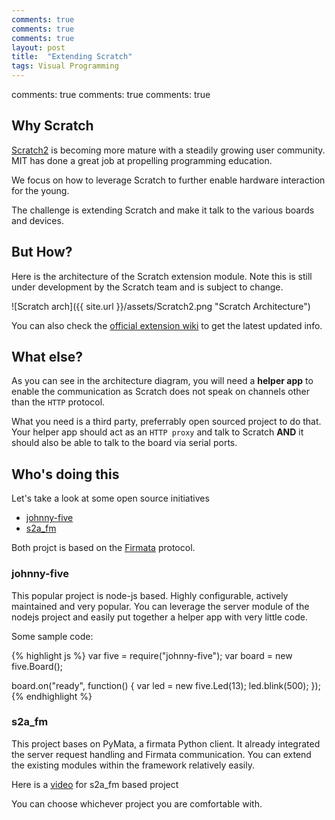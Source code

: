 ```yaml
---
comments: true
comments: true
comments: true
layout: post
title:  "Extending Scratch"
tags: Visual Programming
---
```

comments: true
comments: true
comments: true


## Why Scratch

[Scratch2](https://scratch.mit.edu/) is becoming more mature with a steadily growing user community. MIT has done a great job at propelling programming education. 

We focus on how to leverage Scratch to further enable hardware interaction for the young.

The challenge is extending Scratch and make it talk to the various boards and devices.

## But How?

Here is the architecture of the Scratch extension module. Note this is still under development by the Scratch team and is subject to change.

![Scratch arch]({{ site.url }}/assets/Scratch2.png "Scratch Architecture")

You can also check the [official extension wiki](http://wiki.scratch.mit.edu/wiki/Scratch_Extension) to get the latest updated info.

## What else?

As you can see in the architecture diagram, you will need a **helper app** to enable the communication as Scratch does not speak on channels other than the `HTTP` protocol.

What you need is a third party, preferrably open sourced project to do that. Your helper app should act as an `HTTP proxy` and talk to Scratch **AND** it should also be able to talk to the board via serial ports.

## Who's doing this

Let's take a look at some open source initiatives

 *  [johnny-five](http://johnny-five.io)
 *  [s2a_fm](https://github.com/MrYsLab/s2a_fm)
 
 Both projct is based on the [Firmata](http://firmata.org/) protocol.
 
### johnny-five
 
This popular project is node-js based. Highly configurable, actively maintained and very popular. You can leverage the server module of the nodejs project and easily put together a helper app with very little code.

Some sample code:

{% highlight js %}
var five = require("johnny-five");
var board = new five.Board();

board.on("ready", function() {
  var led = new five.Led(13);
  led.blink(500);
});
{% endhighlight %}


### s2a_fm
 
This project bases on PyMata, a firmata Python client. It already integrated the server request handling and Firmata communication. You can extend the existing modules within the framework relatively easily.

Here is a [video](https://www.youtube.com/watch?v=tUv_Uu_SqZk) for s2a_fm based project

You can choose whichever project you are comfortable with.

